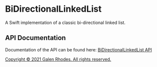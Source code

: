 # BiDirectionalLinkedList

A Swift implementation of a classic bi-directional linked list.

## API Documentation

Documentation of the API can be found here: [BiDirectionalLinkedList API](http://galenrhodes.com/BiDirectionalLinkedList/)



[Copyright © 2021 Galen Rhodes. All rights reserved.](LICENSE)
